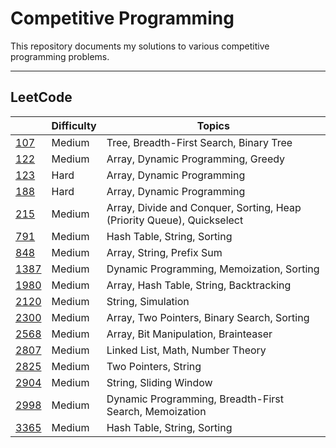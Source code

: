 # Competitive Programming

This repository documents my solutions to various competitive programming problems.

---

## LeetCode

| | Difficulty | Topics |
|---------|------------|--------|
| [107](./leetcode/107/) | Medium | Tree, Breadth-First Search, Binary Tree |
| [122](./leetcode/122/) | Medium | Array, Dynamic Programming, Greedy |
| [123](./leetcode/123/) | Hard | Array, Dynamic Programming |
| [188](./leetcode/188/) | Hard | Array, Dynamic Programming |
| [215](./leetcode/215/) | Medium | Array, Divide and Conquer, Sorting, Heap (Priority Queue), Quickselect | 
| [791](./leetcode/791/) | Medium | Hash Table, String, Sorting |
| [848](./leetcode/848/) | Medium | Array, String, Prefix Sum |
| [1387](./leetcode/1387/) | Medium | Dynamic Programming, Memoization, Sorting |
| [1980](./leetcode//1980/) | Medium | Array, Hash Table, String, Backtracking |
| [2120](./leetcode/2120/) | Medium | String, Simulation |
| [2300](./leetcode/2300/) | Medium | Array, Two Pointers, Binary Search, Sorting |
| [2568](./leetcode/2568/) | Medium | Array, Bit Manipulation, Brainteaser |
| [2807](./leetcode/2807/) | Medium | Linked List, Math, Number Theory |
| [2825](./leetcode/2825/) | Medium | Two Pointers, String |
| [2904](./leetcode/2904/) | Medium | String, Sliding Window |
| [2998](./leetcode/2998/) | Medium | Dynamic Programming, Breadth-First Search, Memoization |
| [3365](./leetcode/3365/) | Medium | Hash Table, String, Sorting |